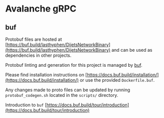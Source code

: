 # Avalanche gRPC
## buf

Protobuf files are hosted at [https://buf.build/lasthyphen/DijetsNetworkBinary](https://buf.build/lasthyphen/DijetsNetworkBinary) and can be used as dependencies in other projects.

Protobuf linting and generation for this project is managed by [buf](https://github.com/bufbuild/buf).

Please find installation instructions on [https://docs.buf.build/installation/](https://docs.buf.build/installation/) or use the provided `Dockerfile.buf`.

Any changes made to proto files can be updated by running `protobuf_codegen.sh` located in the `scripts/` directory.

Introduction to `buf` [https://docs.buf.build/tour/introduction](https://docs.buf.build/tour/introduction)
